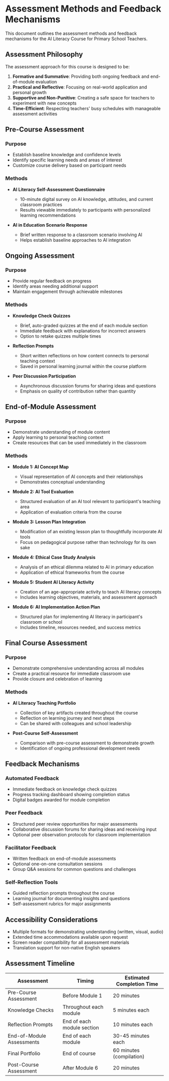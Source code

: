 # Assessment Methods and Feedback Mechanisms

This document outlines the assessment methods and feedback mechanisms for the AI Literacy Course for Primary School Teachers.

## Assessment Philosophy

The assessment approach for this course is designed to be:

1. **Formative and Summative**: Providing both ongoing feedback and end-of-module evaluation
2. **Practical and Reflective**: Focusing on real-world application and personal growth
3. **Supportive and Non-Punitive**: Creating a safe space for teachers to experiment with new concepts
4. **Time-Efficient**: Respecting teachers' busy schedules with manageable assessment activities

## Pre-Course Assessment

### Purpose
- Establish baseline knowledge and confidence levels
- Identify specific learning needs and areas of interest
- Customize course delivery based on participant needs

### Methods
- **AI Literacy Self-Assessment Questionnaire**
  - 10-minute digital survey on AI knowledge, attitudes, and current classroom practices
  - Results viewable immediately to participants with personalized learning recommendations

- **AI in Education Scenario Response**
  - Brief written response to a classroom scenario involving AI
  - Helps establish baseline approaches to AI integration

## Ongoing Assessment

### Purpose
- Provide regular feedback on progress
- Identify areas needing additional support
- Maintain engagement through achievable milestones

### Methods
- **Knowledge Check Quizzes**
  - Brief, auto-graded quizzes at the end of each module section
  - Immediate feedback with explanations for incorrect answers
  - Option to retake quizzes multiple times

- **Reflection Prompts**
  - Short written reflections on how content connects to personal teaching context
  - Saved in personal learning journal within the course platform

- **Peer Discussion Participation**
  - Asynchronous discussion forums for sharing ideas and questions
  - Emphasis on quality of contribution rather than quantity

## End-of-Module Assessment

### Purpose
- Demonstrate understanding of module content
- Apply learning to personal teaching context
- Create resources that can be used immediately in the classroom

### Methods
- **Module 1: AI Concept Map**
  - Visual representation of AI concepts and their relationships
  - Demonstrates conceptual understanding

- **Module 2: AI Tool Evaluation**
  - Structured evaluation of an AI tool relevant to participant's teaching area
  - Application of evaluation criteria from the course

- **Module 3: Lesson Plan Integration**
  - Modification of an existing lesson plan to thoughtfully incorporate AI tools
  - Focus on pedagogical purpose rather than technology for its own sake

- **Module 4: Ethical Case Study Analysis**
  - Analysis of an ethical dilemma related to AI in primary education
  - Application of ethical frameworks from the course

- **Module 5: Student AI Literacy Activity**
  - Creation of an age-appropriate activity to teach AI literacy concepts
  - Includes learning objectives, materials, and assessment approach

- **Module 6: AI Implementation Action Plan**
  - Structured plan for implementing AI literacy in participant's classroom or school
  - Includes timeline, resources needed, and success metrics

## Final Course Assessment

### Purpose
- Demonstrate comprehensive understanding across all modules
- Create a practical resource for immediate classroom use
- Provide closure and celebration of learning

### Methods
- **AI Literacy Teaching Portfolio**
  - Collection of key artifacts created throughout the course
  - Reflection on learning journey and next steps
  - Can be shared with colleagues and school leadership

- **Post-Course Self-Assessment**
  - Comparison with pre-course assessment to demonstrate growth
  - Identification of ongoing professional development needs

## Feedback Mechanisms

### Automated Feedback
- Immediate feedback on knowledge check quizzes
- Progress tracking dashboard showing completion status
- Digital badges awarded for module completion

### Peer Feedback
- Structured peer review opportunities for major assessments
- Collaborative discussion forums for sharing ideas and receiving input
- Optional peer observation protocols for classroom implementation

### Facilitator Feedback
- Written feedback on end-of-module assessments
- Optional one-on-one consultation sessions
- Group Q&A sessions for common questions and challenges

### Self-Reflection Tools
- Guided reflection prompts throughout the course
- Learning journal for documenting insights and questions
- Self-assessment rubrics for major assignments

## Accessibility Considerations

- Multiple formats for demonstrating understanding (written, visual, audio)
- Extended time accommodations available upon request
- Screen reader compatibility for all assessment materials
- Translation support for non-native English speakers

## Assessment Timeline

| Assessment | Timing | Estimated Completion Time |
|------------|--------|---------------------------|
| Pre-Course Assessment | Before Module 1 | 20 minutes |
| Knowledge Checks | Throughout each module | 5 minutes each |
| Reflection Prompts | End of each module section | 10 minutes each |
| End-of-Module Assessments | End of each module | 30-45 minutes each |
| Final Portfolio | End of course | 60 minutes (compilation) |
| Post-Course Assessment | After Module 6 | 20 minutes |
